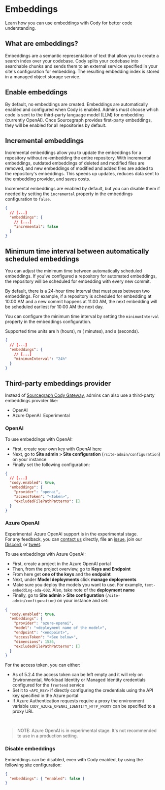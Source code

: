 # Embeddings

<p class="subtitle">Learn how you can use embeddings with Cody for better code understanding.</p>

## What are embeddings?

Embeddings are a semantic representation of text that allow you to create a search index over your codebase. Cody splits your codebase into searchable chunks and sends them to an external service specified in your site's configuration for embedding. The resulting embedding index is stored in a managed object storage service.

## Enable embeddings

By default, no embeddings are created. Embeddings are automatically enabled and configured when Cody is enabled. Admins must choose which code is sent to the third-party language model (LLM) for embedding (currently OpenAI). Once Sourcegraph provides first-party embeddings, they will be enabled for all repositories by default.

## Incremental embeddings

Incremental embeddings allow you to update the embeddings for a repository without re-embedding the entire repository. With incremental embeddings, outdated embeddings of deleted and modified files are removed, and new embeddings of modified and added files are added to the repository's embeddings. This speeds up updates, reduces data sent to the embedding provider, and saves costs.

Incremental embeddings are enabled by default, but you can disable them if needed by setting
the `incremental` property in the embeddings configuration to `false`.

```json
{
  // [...]
  "embeddings": {
    // [...]
    "incremental": false
  }
}
```

## Minimum time interval between automatically scheduled embeddings

You can adjust the minimum time between automatically scheduled embeddings. If you've configured a repository for automated embeddings, the repository will be scheduled for embedding with every new
commit.

By default, there is a 24-hour time interval that must pass between two embeddings. For example, if a repository is scheduled for embedding at 10:00 AM and a new commit happens at 11:00 AM, the next embedding will be scheduled earliest for 10:00 AM the next day.

You can configure the minimum time interval by setting the `minimumInterval` property in the embeddings configuration.

Supported time units are h (hours), m ( minutes), and s (seconds).

```json
{
  // [...]
  "embeddings": {
    // [...]
    "minimumInterval": "24h"
  }
}
```

## Third-party embeddings provider

Instead of [Sourcegraph Cody Gateway](./../cody-gateway.md), admins can also use a third-party embeddings provider like:

- OpenAI
- Azure OpenAI <span style="margin-left:0.25rem" class="badge badge-experimental">Experimental</span>

### OpenAI

To use embeddings with OpenAI:

- First, create your own key with OpenAI [here](https://beta.openai.com/account/api-keys)
- Next, go to **Site admin > Site configuration** (`/site-admin/configuration`) on your instance
- Finally set the following configuration:

```json
{
  // [...]
  "cody.enabled": true,
  "embeddings": {
    "provider": "openai",
    "accessToken": "<token>",
    "excludedFilePathPatterns": []
  }
}
```

### Azure OpenAI

<aside class="experimental">
<p>
<span style="margin-right:0.25rem;" class="badge badge-experimental">Experimental</span> Azure OpenAI support is in the experimental stage.
<br />
For any feedback, you can <a href="https://sourcegraph.com/contact">contact us</a> directly, file an <a href="https://github.com/sourcegraph/cody/issues">issue</a>, join our <a href="https://discord.com/servers/sourcegraph-969688426372825169">Discord</a>, or <a href="https://twitter.com/sourcegraphcody">tweet</a>.
</p>
</aside>

To use embeddings with Azure OpenAI:

- First, create a project in the Azure OpenAI portal
- Then, from the project overview, go to **Keys and Endpoint**
- From here get **one of the keys** and the **endpoint**
- Next, under **Model deployments** click **manage deployments**
- Make sure you deploy the models you want to use. For example, `text-embedding-ada-002`. Also, take note of the **deployment name**
- Finally, go to **Site admin > Site configuration** (`/site-admin/configuration`) on your instance and set:

```json
{
  "cody.enabled": true,
  "embeddings": {
    "provider": "azure-openai",
    "model": "<deployment name of the model>",
    "endpoint": "<endpoint>",
    "accessToken": "<See below>",
    "dimensions": 1536,
    "excludedFilePathPatterns": []
  }
}
```

For the access token, you can either:

- As of 5.2.4 the access token can be left empty and it will rely on Environmental, Workload Identity or Managed Identity credentials configured for the `frontend` service
- Set it to `<API_KEY>` if directly configuring the credentials using the API key specified in the Azure portal
- If Azure Authentication requests require a proxy the environment variable `CODY_AZURE_OPENAI_IDENTITY_HTTP_PROXY` can be specified to a proxy URL

<br>

> NOTE: Azure OpenAI is in experimental stage. It's not recommended to use in a production setting.

### Disable embeddings

Embeddings can be disabled, even with Cody enabled, by using the following site configuration:

```json
{
  "embeddings": { "enabled": false }
}
```
